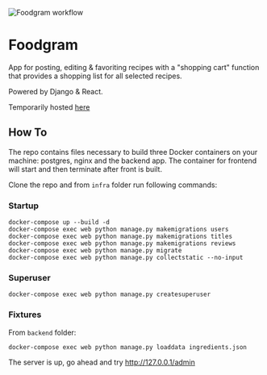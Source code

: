 ![Foodgram workflow](https://github.com/ansuleymanova/foodgram-project-react/actions/workflows/foodgram_workflow.yml/badge.svg)

# Foodgram

App for posting, editing & favoriting recipes with a "shopping cart" function that provides a shopping list for all selected recipes. 

Powered by Django & React.

Temporarily hosted [here](http://51.250.111.212)

## How To

The repo contains files necessary to build three Docker containers on your machine: postgres, nginx and the backend app. The container for frontend will start and then terminate after front is built.

Clone the repo and from ```infra``` folder run following commands:

### Startup

```
docker-compose up --build -d
docker-compose exec web python manage.py makemigrations users
docker-compose exec web python manage.py makemigrations titles
docker-compose exec web python manage.py makemigrations reviews
docker-compose exec web python manage.py migrate
docker-compose exec web python manage.py collectstatic --no-input
```

### Superuser

```
docker-compose exec web python manage.py createsuperuser
```

### Fixtures

From ```backend``` folder:

```
docker-compose exec web python manage.py loaddata ingredients.json
```

The server is up, go ahead and try http://127.0.0.1/admin
